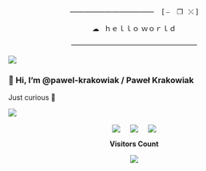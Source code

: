 <p align='center'>
———————————— &nbsp&nbsp&nbsp[ ⎯ ⠀❐⠀⤬ ]
</p>
<p align='center'>
☁⠀ｈｅｌｌｏ ｗｏｒｌｄ
</p>
<p align='center'>
——————————————————
</p>


<a href="https://www.youtube.com/watch?v=7VcHqlS5mWc&ab_channel=YeetTheMan"><img src="https://user-images.githubusercontent.com/73097560/115834477-dbab4500-a447-11eb-908a-139a6edaec5c.gif"></a>

### 👋 Hi, I’m @pawel-krakowiak / Paweł Krakowiak
<p> Just curious 🤔 </p>

<a href="https://www.youtube.com/watch?v=7VcHqlS5mWc&ab_channel=YeetTheMan"><img src="https://user-images.githubusercontent.com/73097560/115834477-dbab4500-a447-11eb-908a-139a6edaec5c.gif"></a>

<p align='center'>
<a href="https://www.linkedin.com/in/pawe%C5%82-krakowiak-8b59051a2/" target="blank"><img align="center" src="https://img.shields.io/badge/Pawe%C5%82%20Krakowiak-0077B5?style=for-the-badge&logo=linkedin&logoColor=white" /></a> &nbsp;&nbsp;&nbsp;  <a href="mailto:dev.pawel.krakowiak@gmail.com" target="blank"><img align="center" src="https://img.shields.io/badge/dev.pawel.krakowiak@gmail.com-D14836?style=for-the-badge&logo=gmail&logoColor=white" /></a>    &nbsp;&nbsp;&nbsp;       <a href="https://www.github.com/pawel-krakowiak" target="blank"><img align="center" src="https://img.shields.io/badge/pawel-krakowiak-100000?style=for-the-badge&logo=github&logoColor=white" /></a>
<p>


<div align="center">
<b style = {font-weight: 600}>Visitors Count</b>
<p align="center"><img align="center" src="https://profile-counter.glitch.me/{pawel-krakowiak}/count.svg" /></p> 
<br>
</div>
<!---
FuRaJ3003/FuRaJ3003 is a ✨ special ✨ repository because its `README.md` (this file) appears on your GitHub profile.
You can click the Preview link to take a look at your changes.
--->
